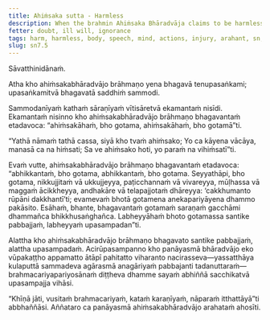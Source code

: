 ```yaml
---
title: Ahiṁsaka sutta - Harmless
description: When the brahmin Ahiṁsaka Bhāradvāja claims to be harmless, the Buddha explains what it truly means to be harmless.
fetter: doubt, ill will, ignorance
tags: harm, harmless, body, speech, mind, actions, injury, arahant, sn, sn7, sn1-11
slug: sn7.5
---
```


Sāvatthinidānaṁ.

Atha kho ahiṁsakabhāradvājo brāhmaṇo yena bhagavā tenupasaṅkami; upasaṅkamitvā bhagavatā saddhiṁ sammodi.

Sammodanīyaṁ kathaṁ sāraṇīyaṁ vītisāretvā ekamantaṁ nisīdi. Ekamantaṁ nisinno kho ahiṁsakabhāradvājo brāhmaṇo bhagavantaṁ etadavoca: “ahiṁsakāhaṁ, bho gotama, ahiṁsakāhaṁ, bho gotamā”ti.

“Yathā nāmaṁ tathā cassa,
siyā kho tvaṁ ahiṁsako;
Yo ca kāyena vācāya,
manasā ca na hiṁsati;
Sa ve ahiṁsako hoti,
yo paraṁ na vihiṁsatī”ti.

Evaṁ vutte, ahiṁsakabhāradvājo brāhmaṇo bhagavantaṁ etadavoca: “abhikkantaṁ, bho gotama, abhikkantaṁ, bho gotama. Seyyathāpi, bho gotama, nikkujjitaṁ vā ukkujjeyya, paṭicchannaṁ vā vivareyya, mūḷhassa vā maggaṁ ācikkheyya, andhakāre vā telapajjotaṁ dhāreyya: ‘cakkhumanto rūpāni dakkhantī’ti; evamevaṁ bhotā gotamena anekapariyāyena dhammo pakāsito. Esāhaṁ, bhante, bhagavantaṁ gotamaṁ saraṇaṁ gacchāmi dhammañca bhikkhusaṅghañca. Labheyyāhaṁ bhoto gotamassa santike pabbajjaṁ, labheyyaṁ upasampadan”ti.

Alattha kho ahiṁsakabhāradvājo brāhmaṇo bhagavato santike pabbajjaṁ, alattha upasampadaṁ. Acirūpasampanno kho panāyasmā bhāradvājo eko vūpakaṭṭho appamatto ātāpī pahitatto viharanto nacirasseva—yassatthāya kulaputtā sammadeva agārasmā anagāriyaṁ pabbajanti tadanuttaraṁ—brahmacariyapariyosānaṁ diṭṭheva dhamme sayaṁ abhiññā sacchikatvā upasampajja vihāsi.

“Khīṇā jāti, vusitaṁ brahmacariyaṁ, kataṁ karaṇīyaṁ, nāparaṁ itthattāyā”ti abbhaññāsi. Aññataro ca panāyasmā ahiṁsakabhāradvājo arahataṁ ahosīti.
